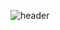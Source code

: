 ![header](https://capsule-render.vercel.app/api?type=waving&color=auto&height=300&section=header&text=Hello&fontSize=90)

<!---
Sky2Walker/Sky2Walker is a ✨ special ✨ repository because its `README.md` (this file) appears on your GitHub profile.
You can click the Preview link to take a look at your changes.
--->
